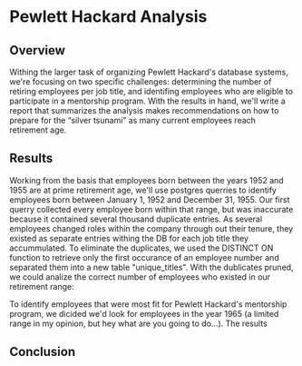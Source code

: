 # Pewlett Hackard Analysis

## Overview
Withing the larger task of organizing Pewlett Hackard's database systems, we're focusing on two specific challenges: determining the number of retiring employees per job title, and identifing employees who are eligible to participate in a mentorship program. With the results in hand, we'll write a report that summarizes the analysis makes recommendations on how to prepare for the “silver tsunami” as many current employees reach retirement age.

## Results

Working from the basis that employees born between the years 1952 and 1955 are at prime retirement age, we'll use postgres querries to identify employees born between January 1, 1952 and December 31, 1955. Our first querry collected every employee born within that range, but was inaccurate because it contained several thousand duplicate entries. As several employees changed roles within the company through out their tenure, they existed as separate entries withing the DB for each job title they accummulated. To eliminate the duplicates, we used the DISTINCT ON function to retrieve only the first occurance of an employee number and separated them into a new table "unique_titles". With the dublicates pruned, we could analize the correct number of employees who existed in our retirement range:

To identify employees that were most fit for Pewlett Hackard's mentorship program, we dicided we'd look for employees in the year 1965 (a limited range in my opinion, but hey what are you going to do...). The results

## Conclusion

